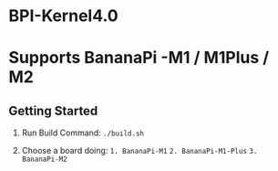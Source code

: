 # BPI-Kernel4.0 
Supports BananaPi -M1 / M1Plus / M2
=========

Getting Started
-------------------------
1. Run Build Command:
   `./build.sh`

2. Choose a board doing:
    `1. BananaPi-M1`
    `2. BananaPi-M1-Plus`
    `3. BananaPi-M2`


